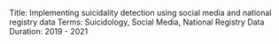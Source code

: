 Title: Implementing suicidality detection using social media and national registry data
Terms: Suicidology, Social Media, National Registry Data
Duration: 2019 - 2021